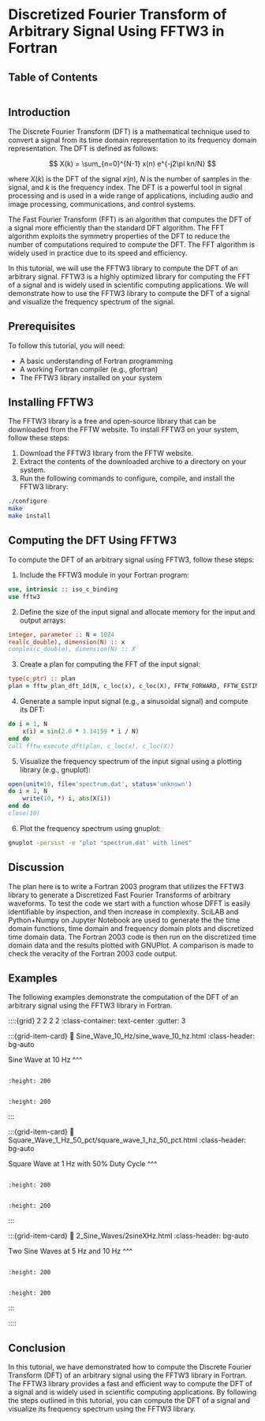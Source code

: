 # Discretized Fourier Transform of Arbitrary Signal Using FFTW3 in Fortran

## Table of Contents

```{tableofcontents}
```

## Introduction
The Discrete Fourier Transform (DFT) is a mathematical technique used to convert a signal from its time domain representation to its frequency domain representation. The DFT is defined as follows:

$$
X(k) = \sum_{n=0}^{N-1} x(n) e^{-j2\pi kn/N}
$$

where $X(k)$ is the DFT of the signal $x(n)$, $N$ is the number of samples in the signal, and $k$ is the frequency index. The DFT is a powerful tool in signal processing and is used in a wide range of applications, including audio and image processing, communications, and control systems.

The Fast Fourier Transform (FFT) is an algorithm that computes the DFT of a signal more efficiently than the standard DFT algorithm. The FFT algorithm exploits the symmetry properties of the DFT to reduce the number of computations required to compute the DFT. The FFT algorithm is widely used in practice due to its speed and efficiency.

In this tutorial, we will use the FFTW3 library to compute the DFT of an arbitrary signal. FFTW3 is a highly optimized library for computing the FFT of a signal and is widely used in scientific computing applications. We will demonstrate how to use the FFTW3 library to compute the DFT of a signal and visualize the frequency spectrum of the signal.

## Prerequisites
To follow this tutorial, you will need:
- A basic understanding of Fortran programming
- A working Fortran compiler (e.g., gfortran)
- The FFTW3 library installed on your system

## Installing FFTW3
The FFTW3 library is a free and open-source library that can be downloaded from the FFTW website. To install FFTW3 on your system, follow these steps:
1. Download the FFTW3 library from the FFTW website.
2. Extract the contents of the downloaded archive to a directory on your system.
3. Run the following commands to configure, compile, and install the FFTW3 library:
```bash
./configure
make
make install
```

## Computing the DFT Using FFTW3
To compute the DFT of an arbitrary signal using FFTW3, follow these steps:
1. Include the FFTW3 module in your Fortran program:
```fortran
use, intrinsic :: iso_c_binding
use fftw3
```
2. Define the size of the input signal and allocate memory for the input and output arrays:
```fortran
integer, parameter :: N = 1024
real(c_double), dimension(N) :: x
complex(c_double), dimension(N) :: X
```
3. Create a plan for computing the FFT of the input signal:
```fortran
type(c_ptr) :: plan
plan = fftw_plan_dft_1d(N, c_loc(x), c_loc(X), FFTW_FORWARD, FFTW_ESTIMATE)
```
4. Generate a sample input signal (e.g., a sinusoidal signal) and compute its DFT:
```fortran
do i = 1, N
    x(i) = sin(2.0 * 3.14159 * i / N)
end do
call fftw_execute_dft(plan, c_loc(x), c_loc(X))
```
5. Visualize the frequency spectrum of the input signal using a plotting library (e.g., gnuplot):
```fortran
open(unit=10, file='spectrum.dat', status='unknown')
do i = 1, N
    write(10, *) i, abs(X(i))
end do
close(10)
```
6. Plot the frequency spectrum using gnuplot:
```bash
gnuplot -persist -e "plot 'spectrum.dat' with lines"
```

## Discussion
The plan here is to write a Fortran 2003 program that utilizes the FFTW3 library to generate a Discretized Fast Fourier Transforms of arbitrary waveforms. To test the code we start with a function whose DFFT is easily identifiable by inspection, and then increase in complexity. SciLAB and Python+Numpy on Jupyter Notebook are used to generate the the time domain functions, time domain and frequency domain plots and discretized time domain data. The Fortran 2003 code is then run on the discretized time domain data and the results plotted with GNUPlot. A comparison is made to check the veracity of the Fortran 2003 code output.

## Examples
The following examples demonstrate the computation of the DFT of an arbitrary signal using the FFTW3 library in Fortran.

::::{grid} 2 2 2 2
:class-container: text-center
:gutter: 3

:::{grid-item-card}
:link: Sine_Wave_10_Hz/sine_wave_10_hz.html
:class-header: bg-auto

Sine Wave at 10 Hz
^^^
```{image} images/sine_wave2_10Hz.jpeg

:height: 200
```
```{image} images/DFFT_mag_sine_wave2_10Hz.jpeg

:height: 200
```
:::

:::{grid-item-card}
:link: Square_Wave_1_Hz_50_pct/square_wave_1_hz_50_pct.html
:class-header: bg-auto

Square Wave at 1 Hz with 50% Duty Cycle
^^^
```{image} images/sq_wave_1Hz_50pct.jpeg

:height: 200
```
```{image} images/DFFT_mag_sq_wv2_1Hz_50pct.jpeg

:height: 200
```
:::

:::{grid-item-card}
:link: 2_Sine_Waves/2sineXHz.html
:class-header: bg-auto

Two Sine Waves at 5 Hz and 10 Hz
^^^
```{image} images/2_sine_waves_10_Hz_5_Hz.png

:height: 200
```
```{image} images/DFFT_2_sine_waves_10_Hz_5_Hz.png

:height: 200
```
:::

::::

## Conclusion
In this tutorial, we have demonstrated how to compute the Discrete Fourier Transform (DFT) of an arbitrary signal using the FFTW3 library in Fortran. The FFTW3 library provides a fast and efficient way to compute the DFT of a signal and is widely used in scientific computing applications. By following the steps outlined in this tutorial, you can compute the DFT of a signal and visualize its frequency spectrum using the FFTW3 library.



